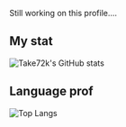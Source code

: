 Still working on this profile....


## My stat
![Take72k's GitHub stats](https://github-readme-stats-ruby-one.vercel.app/api?username=take72k&theme=tokyonight)

## Language prof
![Top Langs](https://github-readme-stats-ruby-one.vercel.app/api/top-langs/?username=take72k&theme=tokyonight&langs_count=5)
